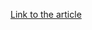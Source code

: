 [Link to the article](https://about.fb.com/wp-content/uploads/2022/04/Meta-Quarterly-Adversarial-Threat-Report_Q1-2022.pdf)
